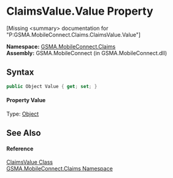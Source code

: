 ClaimsValue.Value Property
==========================

[Missing &lt;summary> documentation for "P:GSMA.MobileConnect.Claims.ClaimsValue.Value"]


**Namespace:** [GSMA.MobileConnect.Claims][1]  
**Assembly:** GSMA.MobileConnect (in GSMA.MobileConnect.dll)

Syntax
------

```csharp
public Object Value { get; set; }
```

#### Property Value
Type: [Object][2]

See Also
--------

#### Reference
[ClaimsValue Class][3]  
[GSMA.MobileConnect.Claims Namespace][1]  

[1]: ../README.md
[2]: http://msdn.microsoft.com/en-us/library/e5kfa45b
[3]: README.md
[4]: ../../_icons/Help.png